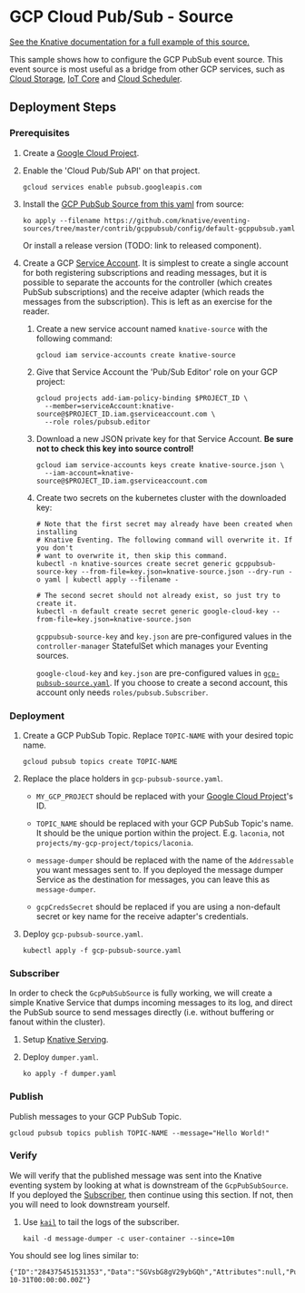 # GCP Cloud Pub/Sub - Source

[See the Knative documentation for a full example of this source.](https://github.com/knative/docs/tree/master/eventing/samples/gcp-pubsub-source)

This sample shows how to configure the GCP PubSub event source. This event
source is most useful as a bridge from other GCP services, such as
[Cloud Storage](https://cloud.google.com/storage/docs/pubsub-notifications),
[IoT Core](https://cloud.google.com/iot/docs/how-tos/devices) and
[Cloud Scheduler](https://cloud.google.com/scheduler/docs/creating#).

## Deployment Steps

### Prerequisites

1. Create a
   [Google Cloud Project](https://cloud.google.com/resource-manager/docs/creating-managing-projects).
1. Enable the 'Cloud Pub/Sub API' on that project.

   ```shell
   gcloud services enable pubsub.googleapis.com
   ```

1. Install the
   [GCP PubSub Source from this yaml](../config/default-gcppubsub.yaml) from
   source:

   ```shell
   ko apply --filename https://github.com/knative/eventing-sources/tree/master/contrib/gcppubsub/config/default-gcppubsub.yaml
   ```

   Or install a release version (TODO: link to released component).

1. Create a GCP
   [Service Account](https://console.cloud.google.com/iam-admin/serviceaccounts/project).
   It is simplest to create a single account for both registering subscriptions
   and reading messages, but it is possible to separate the accounts for the
   controller (which creates PubSub subscriptions) and the receive adapter
   (which reads the messages from the subscription). This is left as an exercise
   for the reader.

   1. Create a new service account named `knative-source` with the following
      command:
 
      ```shell
      gcloud iam service-accounts create knative-source
      ```

    1. Give that Service Account the 'Pub/Sub Editor' role on your GCP project:
       ```shell
       gcloud projects add-iam-policy-binding $PROJECT_ID \
         --member=serviceAccount:knative-source@$PROJECT_ID.iam.gserviceaccount.com \
         --role roles/pubsub.editor
       ```

    1. Download a new JSON private key for that Service Account. **Be sure not to
       check this key into source control!**

       ```shell
       gcloud iam service-accounts keys create knative-source.json \
         --iam-account=knative-source@$PROJECT_ID.iam.gserviceaccount.com
       ```

    1. Create two secrets on the kubernetes cluster with the downloaded key:
                                                                                                      
       ```shell
       # Note that the first secret may already have been created when installing
       # Knative Eventing. The following command will overwrite it. If you don't
       # want to overwrite it, then skip this command.
       kubectl -n knative-sources create secret generic gcppubsub-source-key --from-file=key.json=knative-source.json --dry-run -o yaml | kubectl apply --filename -

       # The second secret should not already exist, so just try to create it.
       kubectl -n default create secret generic google-cloud-key --from-file=key.json=knative-source.json
       ```

       `gcppubsub-source-key` and `key.json` are pre-configured values in the
       `controller-manager` StatefulSet which manages your Eventing sources.

       `google-cloud-key` and `key.json` are pre-configured values in
       [`gcp-pubsub-source.yaml`](./gcp-pubsub-source.yaml). If you choose to
       create a second account, this account only needs
       `roles/pubsub.Subscriber`.


### Deployment

1. Create a GCP PubSub Topic. Replace `TOPIC-NAME` with your desired topic name.

   ```shell
   gcloud pubsub topics create TOPIC-NAME
   ```

1. Replace the place holders in `gcp-pubsub-source.yaml`.

   - `MY_GCP_PROJECT` should be replaced with your
     [Google Cloud Project](https://cloud.google.com/resource-manager/docs/creating-managing-projects)'s
     ID.

   - `TOPIC_NAME` should be replaced with your GCP PubSub Topic's name. It
     should be the unique portion within the project. E.g. `laconia`, not
     `projects/my-gcp-project/topics/laconia`.

   - `message-dumper` should be replaced with the name of the `Addressable` you
     want messages sent to. If you deployed the message dumper Service as the
     destination for messages, you can leave this as `message-dumper`.
 
   - `gcpCredsSecret` should be replaced if you are using a non-default secret
     or key name for the receive adapter's credentials.

1. Deploy `gcp-pubsub-source.yaml`.

   ```shell
   kubectl apply -f gcp-pubsub-source.yaml
   ```

### Subscriber

In order to check the `GcpPubSubSource` is fully working, we will create a
simple Knative Service that dumps incoming messages to its log, and direct the
PubSub source to send messages directly (i.e. without buffering or fanout within
the cluster).

1. Setup [Knative Serving](https://github.com/knative/docs/tree/master/serving).
1. Deploy `dumper.yaml`.

   ```shell
   ko apply -f dumper.yaml
   ```

### Publish

Publish messages to your GCP PubSub Topic.

```shell
gcloud pubsub topics publish TOPIC-NAME --message="Hello World!"
```

### Verify

We will verify that the published message was sent into the Knative eventing
system by looking at what is downstream of the `GcpPubSubSource`. If you
deployed the [Subscriber](#subscriber), then continue using this section. If
not, then you will need to look downstream yourself.

1. Use [`kail`](https://github.com/boz/kail) to tail the logs of the subscriber.

   ```shell
   kail -d message-dumper -c user-container --since=10m
   ```

You should see log lines similar to:

```
{"ID":"284375451531353","Data":"SGVsbG8gV29ybGQh","Attributes":null,"PublishTime":"2018-10-31T00:00:00.00Z"}

```
